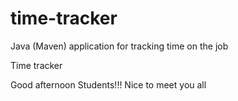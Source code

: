 # time-tracker
Java (Maven) application for tracking time on the job

Time tracker

Good afternoon Students!!!
Nice to meet you all
